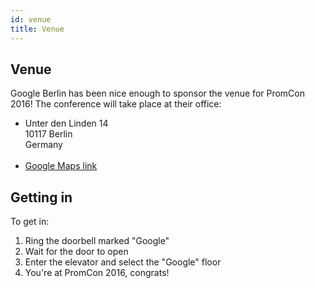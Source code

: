 ```yaml
---
id: venue
title: Venue
---
```


## Venue

Google Berlin has been nice enough to sponsor the venue for PromCon 2016! The
conference will take place at their office:

* Unter den Linden 14<br>10117 Berlin<br>Germany<br><br>
* [Google Maps link](https://goo.gl/maps/a9cCmgbsq7L2)

## Getting in

To get in:

1. Ring the doorbell marked "Google"
2. Wait for the door to open
3. Enter the elevator and select the "Google" floor
4. You're at PromCon 2016, congrats!
